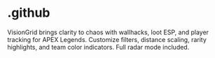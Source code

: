 # .github
VisionGrid brings clarity to chaos with wallhacks, loot ESP, and player tracking for APEX Legends. Customize filters, distance scaling, rarity highlights, and team color indicators. Full radar mode included.
